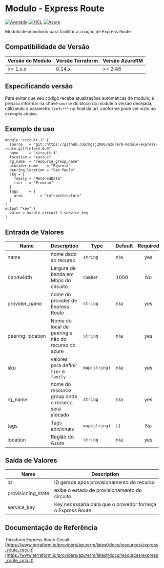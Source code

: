 
# Modulo - Express Route
[![Avanade](https://img.shields.io/badge/create%20by-Avanade-orange)](https://www.avanade.com/pt-br/about-avanade) [![HCL](https://img.shields.io/badge/language-HCL-blueviolet)](https://www.terraform.io/)
[![Azure](https://img.shields.io/badge/provider-Azure-blue)](https://registry.terraform.io/providers/hashicorp/azurerm/latest)

Modulo desenvolvido para facilitar a criação de Express Route

## Compatibilidade de Versão

| Versão do Modulo | Versão Terraform | Versão AzureRM |
|----------------|-------------------| --------------- |
| >= 1.x.x       | 0.14.x            | >= 2.46         |

## Especificando versão

Para evitar que seu código receba atualizações automáticas do modulo, é preciso informar na chave `source` do bloco do module a versão desejada, utilizando o parametro `?ref=***` no final da url. conforme pode ser visto no exemplo abaixo.

## Exemplo de uso


```hcl
module "circuit-1" {
  source   = "git::https://github.com/mgsj2006/azurerm-module-express-route.git?ref=v1.0.0"
  name     = "circuit-1"
  location = "eastus"
  rg_name  = "resource_group_name"
  provider_name    = "Equinix"
  peering_location = "Sao Paulo"
  sku = {
    family = "MeteredData"
    tier   = "Premium"
  }
  tags     = {
    area        = "infraestructure"
  }
}
output "key" {
  value = module.circuit-1.service_key
}
```

## Entrada de Valores

| Name | Description | Type | Default | Required |
|------|-------------|------|---------|:--------:|
| name | nome dado ao recurso | `string` | n/a | yes |
| bandwidth | Largura de banda em Mbps do circuito | `number` | 1000 | No |
| provider_name | nome do provider de Express Route | `string` | n/a | yes |
| peering_location | Nome do local de peering e não do recurso do azure | `string` | n/a | yes |
| sku | valores para definir `tier` e `family` | `map(string)` | n/a | yes |
| rg_name | nome do resource group onde o recurso será alocado | `string` | n/a | yes |
| tags | Tags adicionais | `map(string)` | `{}` | No |
| location | Região do Azure | `string` | n/a | yes |


## Saída de Valores

| Name | Description |
|------|-------------|
| id | ID gerada após provisionamento do recurso |
| provisioning_state | exibe o estado de provisionamento do circuito |
| service_key | Key necessária para que o provedor forneça o Express Route |

## Documentação de Referência

Terraform Express Route Circuit: [https://www.terraform.io/providers/azurerm/latest/docs/resources/express_route_circuit](https://www.terraform.io/providers/azurerm/latest/docs/resources/express_route_circuit)
